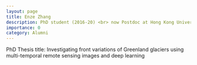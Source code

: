 ```yaml
---
layout: page
title: Enze Zhang
description: PhD student (2016-20) <br> now Postdoc at Hong Kong University of Science and Technology
importance: 0
category: Alumni
---
```

PhD Thesis title: Investigating front variations of Greenland glaciers using multi-temporal remote sensing images and deep learning
